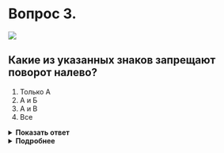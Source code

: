 # Вопрос 3.

![](https://s.drom.ru/i24227/pdd/tickets/2016/1542608374.jpg)

## Какие из указанных знаков запрещают поворот налево?

1. Только А
2. А и Б
3. А и В
4. Все

<details>
<summary><b>Показать ответ</b></summary>
Правильный ответ: 3
</details>
<details>
<summary><b>Подробнее</b></summary>
На перекрёстке, перед которым установлен знак «А» - 5.13.1 «Выезд на дорогу с полосой для маршрутных транспортных средств», запрещается поворот налево других транспортных средств.
Запрещает поворот всем видам транспортных средств и знак «В» - 6.3.1 «Место для разворота».
Среди изображённых знаков следует обратить внимание на знак «Б» - 3.19 «Разворот запрещён», который, наоборот, поворот налево не запрещает.
(«Дорожные знаки»)
</details>
